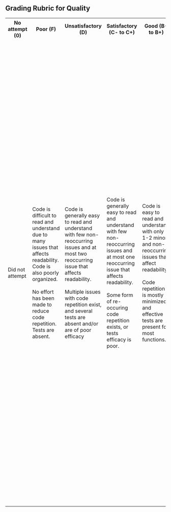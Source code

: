 ## Grading Rubric for Quality  ##

<table>
  <tr>
    <th>No attempt (0)</th>
    <th>Poor (F)</th>
    <th>Unsatisfactory (D)</th>
    <th>Satisfactory (C- to C+)</th>
    <th>Good (B- to B+)</th>  
    <th>Excellent (A- to A+)</th>
  </tr>
  <tr>
    <td>Did not attempt</td>
    <td>Code is difficult to read and understand due to many issues that affects readability. Code is also poorly organized.<br></br> No effort has been made to reduce code repetition. Tests are absent.</td>
    <td>Code is generally easy to read and understand with few non-reoccurring issues and at most two reoccurring issue that affects readability. <br></br> Multiple issues with code repetition exist, and several tests are absent and/or are of poor efficacy</td>
    <td>Code is generally easy to read and understand with few non-reoccurring issues and at most one reoccurring issue that affects readability. <br></br> Some form of re-occuring code repetition exists, or tests efficacy is poor. </td>
    <td>Code is easy to read and understand with only 1-2 minor and non-reoccurring issues that affect readability. <br></br> Code repetition is mostly minimized and effective tests are present for most functions.</td>
    <td>Code is exceptionally easy to read and understand.<br></br> For example, variable names are clear, an appropriate amount of whitespace is used to maximize visibility, tabs and spaces are not mixed for indentation, sufficient comments are given.<br></br> All functions have proper documentation (e.g. docstrings in Python). <br></br> Overall, the code is extremely well organized and documented. <br></br>Code repetition is minimized via the use of loops/mapping functions, functions or classes or scripts/files as needed without becoming overly complicated. <br></br> Functions are short, concise, and cohesive without losing clarity; code can be easily modified. <br></br> Tests are present to ensure functions work as expected. Exceptions are caught and thrown if necessary (Once students have learned about exceptions).</td>
</tr>
</table>
